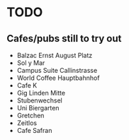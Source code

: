 # TODO

## Cafes/pubs still to try out

   * Balzac Ernst August Platz
   * Sol y Mar
   * Campus Suite Callinstrasse
   * World Coffee Hauptbahnhof
   * Cafe K
   * Gig Linden Mitte
   * Stubenwechsel
   * Uni Biergarten
   * Gretchen
   * Zeitlos
   * Cafe Safran
